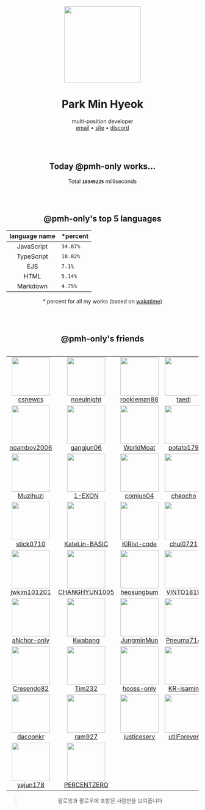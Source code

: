 <div align="center">
  <img src="https://avatars.githubusercontent.com/u/39158228?s=460&u=85a513dbfe77b73d9f7aa9c85e3e973cb69caba6&v=4" width="200px"/>
  <h1>Park Min Hyeok</h1>
  multi-position developer<br />
  <a href="mailto:pmhstudio.pmh@gmail.com">email</a> •
  <a href="https://pmh.codes/main/">site</a> •
  <a href="https://discord.gg/VbcGYnv">discord</a> 
  <br />
  <br />
  <br />
  <br />

  ## Today @pmh-only works...
  Total **`10349225`** milliseconds

  <br />
  <br />

  ## @pmh-only's top 5 languages
  |      language name | *percent                  |
  |:------------------:|:--------------------------|
  | JavaScript | `34.87%`  |
  | TypeScript | `18.02%`  |
  | EJS | `7.1%`  |
  | HTML | `5.14%`  |
  | Markdown | `4.75%`  |

  \* percent for all my works (based on [wakatime](https://wakatime.com))

  <br />
  <br />

  ## @pmh-only's friends
  <table>
    <table><tr><td align="center"><a href="https://github.com/csnewcs"><img src="https://avatars.githubusercontent.com/u/43161373?v=4&s=100" width="100px;"><br />csnewcs</a></td><td align="center"><a href="https://github.com/noeulnight"><img src="https://avatars.githubusercontent.com/u/44047052?v=4&s=100" width="100px;"><br />noeulnight</a></td><td align="center"><a href="https://github.com/rookieman88"><img src="https://avatars.githubusercontent.com/u/36586296?v=4&s=100" width="100px;"><br />rookieman88</a></td><td align="center"><a href="https://github.com/taedi"><img src="https://avatars.githubusercontent.com/u/42382793?v=4&s=100" width="100px;"><br />taedi</a></td><td align="center"><a href="https://github.com/ttakkku"><img src="https://avatars.githubusercontent.com/u/42809517?v=4&s=100" width="100px;"><br />ttakkku</a></td></tr><tr><td align="center"><a href="https://github.com/noamboy2006"><img src="https://avatars.githubusercontent.com/u/32446774?v=4&s=100" width="100px;"><br />noamboy2006</a></td><td align="center"><a href="https://github.com/gangjun06"><img src="https://avatars.githubusercontent.com/u/50910815?v=4&s=100" width="100px;"><br />gangjun06</a></td><td align="center"><a href="https://github.com/WorldMoat"><img src="https://avatars.githubusercontent.com/u/39121363?v=4&s=100" width="100px;"><br />WorldMoat</a></td><td align="center"><a href="https://github.com/potato179"><img src="https://avatars.githubusercontent.com/u/44293278?v=4&s=100" width="100px;"><br />potato179</a></td><td align="center"><a href="https://github.com/Bukgeuk"><img src="https://avatars.githubusercontent.com/u/41170492?v=4&s=100" width="100px;"><br />Bukgeuk</a></td></tr><tr><td align="center"><a href="https://github.com/Muzihuzi"><img src="https://avatars.githubusercontent.com/u/55011525?v=4&s=100" width="100px;"><br />Muzihuzi</a></td><td align="center"><a href="https://github.com/1-EXON"><img src="https://avatars.githubusercontent.com/u/56220973?v=4&s=100" width="100px;"><br />1-EXON</a></td><td align="center"><a href="https://github.com/comjun04"><img src="https://avatars.githubusercontent.com/u/30339539?v=4&s=100" width="100px;"><br />comjun04</a></td><td align="center"><a href="https://github.com/cheocho"><img src="https://avatars.githubusercontent.com/u/58299651?v=4&s=100" width="100px;"><br />cheocho</a></td><td align="center"><a href="https://github.com/DipokalLab"><img src="https://avatars.githubusercontent.com/u/48173908?v=4&s=100" width="100px;"><br />DipokalLab</a></td></tr><tr><td align="center"><a href="https://github.com/stick0710"><img src="https://avatars.githubusercontent.com/u/60865072?v=4&s=100" width="100px;"><br />stick0710</a></td><td align="center"><a href="https://github.com/KateLin-BASIC"><img src="https://avatars.githubusercontent.com/u/63230494?v=4&s=100" width="100px;"><br />KateLin-BASIC</a></td><td align="center"><a href="https://github.com/KiRist-code"><img src="https://avatars.githubusercontent.com/u/37296174?v=4&s=100" width="100px;"><br />KiRist-code</a></td><td align="center"><a href="https://github.com/chul0721"><img src="https://avatars.githubusercontent.com/u/64084503?v=4&s=100" width="100px;"><br />chul0721</a></td><td align="center"><a href="https://github.com/DYA-Code"><img src="https://avatars.githubusercontent.com/u/51194584?v=4&s=100" width="100px;"><br />DYA-Code</a></td></tr><tr><td align="center"><a href="https://github.com/jwkim101201"><img src="https://avatars.githubusercontent.com/u/37768795?v=4&s=100" width="100px;"><br />jwkim101201</a></td><td align="center"><a href="https://github.com/CHANGHYUN1005"><img src="https://avatars.githubusercontent.com/u/52325200?v=4&s=100" width="100px;"><br />CHANGHYUN1005</a></td><td align="center"><a href="https://github.com/heosungbum"><img src="https://avatars.githubusercontent.com/u/35191431?v=4&s=100" width="100px;"><br />heosungbum</a></td><td align="center"><a href="https://github.com/VINTO1819"><img src="https://avatars.githubusercontent.com/u/46064786?v=4&s=100" width="100px;"><br />VINTO1819</a></td><td align="center"><a href="https://github.com/rycont"><img src="https://avatars.githubusercontent.com/u/35295182?v=4&s=100" width="100px;"><br />rycont</a></td></tr><tr><td align="center"><a href="https://github.com/aNchor-only"><img src="https://avatars.githubusercontent.com/u/73648912?v=4&s=100" width="100px;"><br />aNchor-only</a></td><td align="center"><a href="https://github.com/Kwabang"><img src="https://avatars.githubusercontent.com/u/43908654?v=4&s=100" width="100px;"><br />Kwabang</a></td><td align="center"><a href="https://github.com/JungminMun"><img src="https://avatars.githubusercontent.com/u/57490239?v=4&s=100" width="100px;"><br />JungminMun</a></td><td align="center"><a href="https://github.com/Pneuma714"><img src="https://avatars.githubusercontent.com/u/48142128?v=4&s=100" width="100px;"><br />Pneuma714</a></td><td align="center"><a href="https://github.com/samsunghappytree123"><img src="https://avatars.githubusercontent.com/u/58595445?v=4&s=100" width="100px;"><br />samsunghappytree123</a></td></tr><tr><td align="center"><a href="https://github.com/Cresendo82"><img src="https://avatars.githubusercontent.com/u/56112657?v=4&s=100" width="100px;"><br />Cresendo82</a></td><td align="center"><a href="https://github.com/Tim232"><img src="https://avatars.githubusercontent.com/u/64291996?v=4&s=100" width="100px;"><br />Tim232</a></td><td align="center"><a href="https://github.com/hooss-only"><img src="https://avatars.githubusercontent.com/u/77444677?v=4&s=100" width="100px;"><br />hooss-only</a></td><td align="center"><a href="https://github.com/KR-isamin"><img src="https://avatars.githubusercontent.com/u/46100072?v=4&s=100" width="100px;"><br />KR-isamin</a></td><td align="center"><a href="https://github.com/dacoev"><img src="https://avatars.githubusercontent.com/u/65448134?v=4&s=100" width="100px;"><br />dacoev</a></td></tr><tr><td align="center"><a href="https://github.com/dacoonkr"><img src="https://avatars.githubusercontent.com/u/61615961?v=4&s=100" width="100px;"><br />dacoonkr</a></td><td align="center"><a href="https://github.com/ram927"><img src="https://avatars.githubusercontent.com/u/68140945?v=4&s=100" width="100px;"><br />ram927</a></td><td align="center"><a href="https://github.com/justiceserv"><img src="https://avatars.githubusercontent.com/u/51410592?v=4&s=100" width="100px;"><br />justiceserv</a></td><td align="center"><a href="https://github.com/utilForever"><img src="https://avatars.githubusercontent.com/u/5622661?v=4&s=100" width="100px;"><br />utilForever</a></td><td align="center"><a href="https://github.com/ReDesignedJP"><img src="https://avatars.githubusercontent.com/u/33867923?v=4&s=100" width="100px;"><br />ReDesignedJP</a></td></tr><tr><td align="center"><a href="https://github.com/yejun178"><img src="https://avatars.githubusercontent.com/u/64297220?v=4&s=100" width="100px;"><br />yejun178</a></td><td align="center"><a href="https://github.com/PERCENTZERO"><img src="https://avatars.githubusercontent.com/u/69731703?v=4&s=100" width="100px;"><br />PERCENTZERO</a></td></tr></table>
  </table>

  > 팔로잉과 팔로우에 포함된 사람만을 보여줍니다
</div>
